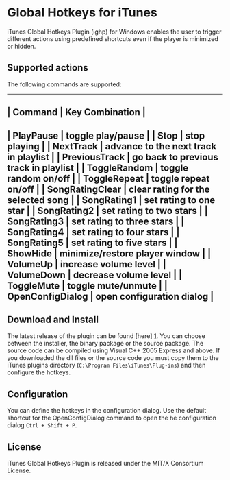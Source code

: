 # Global Hotkeys for iTunes #

iTunes Global Hotkeys Plugin (ighp) for Windows enables the user to trigger 
different actions using predefined shortcuts even if the player is minimized 
or hidden.

## Supported actions ##

The following commands are supported:

-----------------------------------------------------------------
| Command       	| Key Combination                       	|
-----------------------------------------------------------------
| PlayPause     	| toggle play/pause                     	|
| Stop          	| stop playing                          	|
| NextTrack     	| advance to the next track in playlist 	|
| PreviousTrack 	| go back to previous track in playlist 	|
| ToggleRandom  	| toggle random on/off                  	|
| ToggleRepeat  	| toggle repeat on/off                  	|
| SongRatingClear	| clear rating for the selected song    	|
| SongRating1      	| set rating to one star                	|
| SongRating2      	| set rating to two stars               	|
| SongRating3   	| set rating to three stars             	|
| SongRating4   	| set rating to four stars                	|
| SongRating5   	| set rating to five stars              	|
| ShowHide      	| minimize/restore player window        	|
| VolumeUp      	| increase volume level                 	|
| VolumeDown    	| decrease volume level                 	|
| ToggleMute    	| toggle mute/unmute                    	|
| OpenConfigDialog	| open configuration dialog             	|
-----------------------------------------------------------------

## Download and Install ##

The latest release of the plugin can be found [here] [1]. You can choose 
between the installer, the binary package or the source package. The source 
code can be compiled using Visual C++ 2005 Express and above. If you downloaded
the dll files or the source code you must copy them to the iTunes plugins
directory (`C:\Program Files\iTunes\Plug-ins`) and then configure the hotkeys.

## Configuration ##

You can define the hotkeys in the configuration dialog. Use the default shortcut 
for the OpenConfigDialog command to open the he configuration dialog `Ctrl + Shift + P`.

## License ##

iTunes Global Hotkeys Plugin is released under the MIT/X Consortium License.

[1]: http://developer.berlios.de/project/filelist.php?group_id=9978
